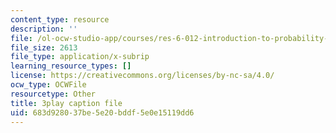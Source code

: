 ```yaml
---
content_type: resource
description: ''
file: /ol-ocw-studio-app/courses/res-6-012-introduction-to-probability-spring-2018/683d928037be5e20bddf5e0e15119dd6_Hmm9IqosCv4.vtt
file_size: 2613
file_type: application/x-subrip
learning_resource_types: []
license: https://creativecommons.org/licenses/by-nc-sa/4.0/
ocw_type: OCWFile
resourcetype: Other
title: 3play caption file
uid: 683d9280-37be-5e20-bddf-5e0e15119dd6
---
```

